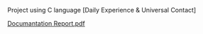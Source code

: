 Project using C language
[Daily Experience & Universal Contact]


[Documantation Report.pdf](https://github.com/Healer36/Project-With-C/files/10194418/Documantation.Report.pdf)
